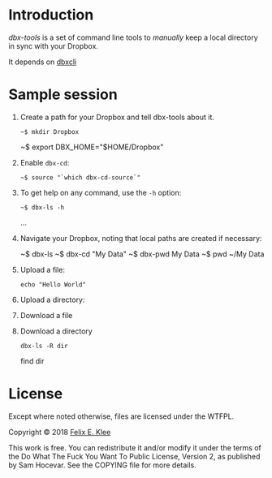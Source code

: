 Introduction
============

*dbx-tools* is a set of command line tools to *manually* keep a local
directory in sync with your Dropbox.

It depends on [dbxcli][1]


Sample session
==============

 1. Create a path for your Dropbox and tell dbx-tools about it.

        ~$ mkdir Dropbox
	~$ export DBX_HOME="$HOME/Dropbox"

 2. Enable `dbx-cd`:

        ~$ source "`which dbx-cd-source`"

 3. To get help on any command, use the `-h` option:

        ~$ dbx-ls -h
	...

 4. Navigate your Dropbox, noting that local paths are created if
    necessary:

	~$ dbx-ls
	~$ dbx-cd "My Data"
	~$ dbx-pwd
	My Data
	~$ pwd
	~/My Data

 5. Upload a file:

        echo "Hello World"

 6. Upload a directory:

 7. Download a file

 8. Download a directory

        dbx-ls -R dir
	find dir


License
=======

Except where noted otherwise, files are licensed under the WTFPL.

Copyright © 2018 [Felix E. Klee](felix.klee@inka.de)

This work is free. You can redistribute it and/or modify it under the terms of
the Do What The Fuck You Want To Public License, Version 2, as published by Sam
Hocevar. See the COPYING file for more details.

[1]: https://github.com/dropbox/dbxcli
